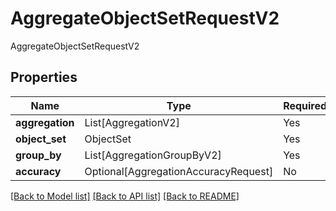 # AggregateObjectSetRequestV2

AggregateObjectSetRequestV2

## Properties
| Name | Type | Required | Description |
| ------------ | ------------- | ------------- | ------------- |
**aggregation** | List[AggregationV2] | Yes |  |
**object_set** | ObjectSet | Yes |  |
**group_by** | List[AggregationGroupByV2] | Yes |  |
**accuracy** | Optional[AggregationAccuracyRequest] | No |  |


[[Back to Model list]](../../../README.md#models-v2-link) [[Back to API list]](../../README.md#documentation-for-api-endpoints) [[Back to README]](../../README.md)
